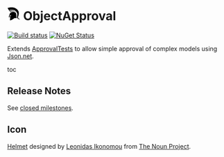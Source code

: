 # <img src="/src/icon.png" height="30px"> ObjectApproval

[![Build status](https://ci.appveyor.com/api/projects/status/qt5bqw30vp7ywgh3/branch/master?svg=true)](https://ci.appveyor.com/project/SimonCropp/ObjectApproval)
[![NuGet Status](https://img.shields.io/nuget/v/ObjectApproval.svg?cacheSeconds=86400)](https://www.nuget.org/packages/ObjectApproval/)

Extends [ApprovalTests](https://github.com/approvals/ApprovalTests.Net) to allow simple approval of complex models using [Json.net](https://www.newtonsoft.com/json).

toc


## Release Notes

See [closed milestones](../../milestones?state=closed).


## Icon

[Helmet](https://thenounproject.com/term/helmet/9554/) designed by [Leonidas Ikonomou](https://thenounproject.com/alterego) from [The Noun Project](https://thenounproject.com).